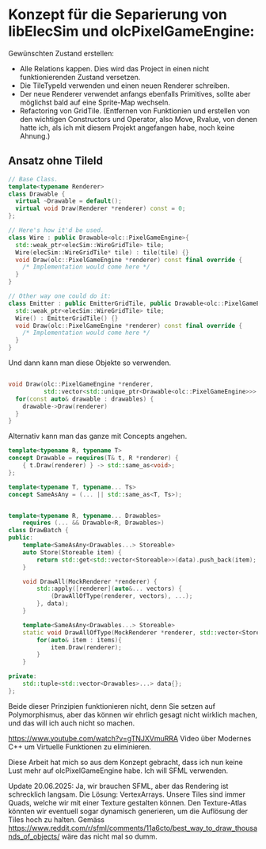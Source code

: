 # Konzept für die Separierung von libElecSim und olcPixelGameEngine:
Gewünschten Zustand erstellen: 
 - Alle Relations kappen. Dies wird das Project in einen nicht funktionierenden Zustand versetzen. 
 - Die TileTypeId verwenden und einen neuen Renderer schreiben.
 - Der neue Renderer verwendet anfangs ebenfalls Primitives, sollte aber möglichst bald auf eine Sprite-Map wechseln.
 - Refactoring von GridTile. (Entfernen von Funktionien und erstellen von den wichtigen Constructors und Operator, also Move, Rvalue, von denen hatte ich, als ich mit diesem Projekt angefangen habe, noch keine Ahnung.)
## Ansatz ohne TileId
```cpp
// Base Class.
template<typename Renderer>
class Drawable {
  virtual ~Drawable = default();
  virtual void Draw(Renderer *renderer) const = 0;
};

// Here's how it'd be used.
class Wire : public Drawable<olc::PixelGameEngine>{
  std::weak_ptr<elecSim::WireGridTile> tile;
  Wire(elecSim::WireGridTile* tile) : tile(tile) {}
  void Draw(olc::PixelGameEngine *renderer) const final override {
    /* Implementation would come here */
  }
}

// Other way one could do it:
class Emitter : public EmitterGridTile, public Drawable<olc::PixelGameEngine>{
  std::weak_ptr<elecSim::WireGridTile> tile;
  Wire() : EmitterGridTile() {}
  void Draw(olc::PixelGameEngine *renderer) const final override {
    /* Implementation would come here */
  }
}
```

Und dann kann man diese Objekte so verwenden.

```cpp

void Draw(olc::PixelGameEngine *renderer,
          std::vector<std::unique_ptr<Drawable<olc::PixelGameEngine>>> drawables){
  for(const auto& drawable : drawables) {
    drawable->Draw(renderer)
  }
}

```

Alternativ kann man das ganze mit Concepts angehen.

```cpp
template<typename R, typename T>
concept Drawable = requires(T& t, R *renderer) {
    { t.Draw(renderer) } -> std::same_as<void>;
};

template<typename T, typename... Ts>
concept SameAsAny = (... || std::same_as<T, Ts>);


template<typename R, typename... Drawables>
    requires (... && Drawable<R, Drawables>)
class DrawBatch {
public:
    template<SameAsAny<Drawables...> Storeable>
    auto Store(Storeable item) {
        return std::get<std::vector<Storeable>>(data).push_back(item);
    }

    void DrawAll(MockRenderer *renderer) {
        std::apply([renderer](auto&... vectors) {
            (DrawAllOfType(renderer, vectors), ...);
        }, data);
    }

    template<SameAsAny<Drawables...> Storeable>
    static void DrawAllOfType(MockRenderer *renderer, std::vector<Storeable> items){
        for(auto& item : items){
            item.Draw(renderer);
        }
    }

private:
    std::tuple<std::vector<Drawables>...> data{};
};
```

Beide dieser Prinzipien funktionieren nicht, denn Sie setzen auf Polymorphismus, aber das können wir ehrlich gesagt nicht wirklich machen, und das will ich auch nicht so machen. 

https://www.youtube.com/watch?v=gTNJXVmuRRA Video über Modernes C++ um Virtuelle Funktionen zu eliminieren.


Diese Arbeit hat mich so aus dem Konzept gebracht, dass ich nun keine Lust mehr auf olcPixelGameEngine habe. Ich will SFML verwenden.

Update 20.06.2025:
Ja, wir brauchen SFML, aber das Rendering ist schrecklich langsam. Die Lösung: VertexArrays. Unsere Tiles sind immer Quads, welche wir mit einer Texture gestalten können. Den Texture-Atlas könnten wir eventuell sogar dynamisch generieren, um die Auflösung der Tiles hoch zu halten. 
Gemäss https://www.reddit.com/r/sfml/comments/11a6cto/best_way_to_draw_thousands_of_objects/ wäre das nicht mal so dumm.